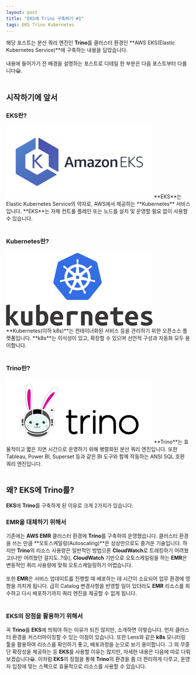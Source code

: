 ```yaml
---
layout: post
title: "EKS에 Trino 구축하기 #1"
tags: EKS Trino Kubernetes
---
```

해당 포스트는 분산 쿼리 엔진인 **Trino**를 클러스터 환경인 **AWS EKS(Elastic Kubernetes Service)**에 구축하는 내용을 담았습니다.
<br/><br/>
내용에 들어가기 전 배경을 설명하는 포스트로 디테일 한 부분은 다음 포스트부터 다룹니다😀.
<br/><br/>
## 시작하기에 앞서
### EKS란?
<img src = "/post_images/eks-on-trino-part1/amazon_eks.png" width="400" height=auto>
**EKS**는 Elastic Kubernetes Service의 약자로, AWS에서 제공하는 **Kubernetes** 서비스입니다. 
**EKS**는 자체 컨트롤 플레인 또는 노드를 설치 및 운영할 필요 없이 사용할 수 있습니다.
<br/><br/>

### Kubernetes란?
<img src = "/post_images/eks-on-trino-part1/kubernetes.png" width="400" height=auto>
**Kubernetes(이하 k8s)**는 컨테이너화된 서비스 등을 관리하기 위한 오픈소스 플랫폼입니다. 
**k8s**는 이식성이 있고, 확장할 수 있으며 선언적 구성과 자동화 모두 용이합니다. 
<br/><br/>

### Trino란?
<img src = "/post_images/eks-on-trino-part1/trino.png" width="400" height=auto>
**Trino**는 효율적이고 짧은 지연 시간으로 운영하기 위해 병렬화된 분산 쿼리 엔진입니다. 
또한 Tableau, Power BI, Superset 등과 같은 BI 도구와 함께 작동하는 ANSI SQL 호환 쿼리 엔진입니다.
<br/><br/>

## 왜? EKS에 Trino를?
**EKS**에 **Trino**를 구축하게 된 이유로 크게 2가지가 있습니다.
### EMR을 대체하기 위해서
기존에는 **AWS EMR** 클러스터 환경에 **Trino**를 구축하여 운영했습니다.
클러스터 환경을 쓰는 만큼 **오토스케일링(Autoscaling)**은 상상만으로도 즐거운 기술입니다. 
하지만 **Trino**의 리소스 사용량은 일반적인 방법으론 **CloudWatch**로 트래킹하기 어려웠고(나만 어려웠던 걸지도..?😵‍), **CloudWatch** 기반으로 오토스케일링을 하는 **EMR**은 변동적인 쿼리 사용량에 맞춰 오토스케일링하기 어렵습니다.
<br/><br/>
또한 **EMR**은 서비스 업데이트를 진행할 때 배포하는 데 시간이 소요되어 업무 환경에 영향을 끼치게 됩니다. 
급히 Catalog 변경사항을 반영할 일이 있더라도 **EMR** 리소스를 회수하고 다시 배포하기까지 쿼리 엔진을 제공할 수 없게 됩니다.
<br/><br/>

### EKS의 장점을 활용하기 위해서
꼭 **Trino**를 **EKS**에 띄워야 하는 이유가 되진 않지만, 소개하면 이렇습니다. 
먼저 클러스터 환경을 커스터마이징할 수 있는 이점이 있습니다. 
또한 Lens와 같은 **k8s** 모니터링 툴을 활용하여 리소스를 확인하기 좋고, 배포과정을 눈으로 보기 용이합니다. 
그 외 무중단 확장성을 제공하는 등 **EKS**를 사용할 이유는 많지만, 자세한 내용은 다음에 따로 다뤄보겠습니다😀. 
이처럼 **EKS**의 장점을 통해 **Trino**의 환경을 좀 더 편리하게 다루고, 운영자 입장에 맞는 스펙으로 효율적으로 리소스를 사용할 수 있습니다.
<br/><br/>